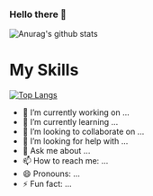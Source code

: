 ### Hello there 👋

![Anurag's github stats](https://github-readme-stats.vercel.app/api?username=Faresapn&show_icons=true&theme=radical)

# My Skills

[![Top Langs](https://github-readme-stats.vercel.app/api/top-langs/?username=faresapn&layout=compact)](https://github.com/faresapn/github-readme-stats)

- 🔭 I’m currently working on ...
- 🌱 I’m currently learning ...
- 👯 I’m looking to collaborate on ...
- 🤔 I’m looking for help with ...
- 💬 Ask me about ...
- 📫 How to reach me: ...
- 😄 Pronouns: ...
- ⚡ Fun fact: ...
